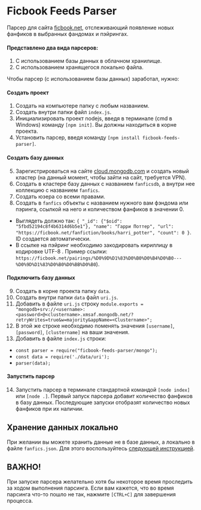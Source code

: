# Ficbook Feeds Parser
Парсер для сайта [ficbook.net](https://ficbook.net), отслеживающий появление новых фанфиков в выбранных фандомах и
пэйрингах. 

#### Представлено два вида парсеров:
1) С использованием базы данных в облачном хранилище.
2) С использованием хранящегося локально файла.

Чтобы парсер (с использованием базы данных) заработал, нужно:

#### Создать проект
1. Создать на компьютере папку с любым названием.
2. Создать внутри папки файл `index.js`.
3. Инициализировать проект nodejs, введя в терминале (cmd в Windows) команду `[npm init]`. Вы
   должны находиться в корне проекта.
4. Установить парсер, введя команду `[npm install ficbook-feeds-parser]`.

#### Создать базу данных
5. Зарегистрироваться на сайте [cloud.mongodb.com](https://cloud.mongodb.com/) и создать новый кластер (на данный момент, чтобы зайти на сайт, требуется VPN). 
6. Создать в кластере базу данных с названием `fanficsdb`, а внутри нее коллекцию с названием `fanfics`. 
7. Создать юзера со всеми правами. 
8. Создать в `fanfics` объекты c названием нужного вам фэндома или пэринга, ссылкой на него и количеством фанфиков в
   значении 0.
* Выглядеть должно
  так: `{ "_id": {"$oid": "5fbd52194c8f4b6314d6b5e1"}, "name": "Гарри Поттер", "url": "https://ficbook.net/fanfiction/books/harri_potter", "count": 0 }`.
  ID создается автоматически.
* В ссылке на пэйринг необходимо закодировать кириллицу в кодировке UTF-8 . Пример
  ссылки: `https://ficbook.net/pairings/%D0%9D%D1%83%D0%B0%D0%B4%D0%B0---%D0%9D%D1%83%D0%B0%D0%BB%D0%B0`).

#### Подключить базу данных
9. Создать в корне проекта папку `data`. 
10. Создать внутри папки `data` файл `uri.js`. 
11. Добавить в файле `uri.js` строку `module.exports = "mongodb+srv://<username>:<password>@<clustername>.xmsaf.mongodb.net/?retryWrites=true&w=majority&appName=<Clustername>";`
12. В этой же строке необходимо поменять значения `[username]`, `[password]`, `[clustername]` на ваши значения. 
13. Добавить в файле `index.js` строки:
* `const parser = require("ficbook-feeds-parser/mongo");`
* `const data = require('./data/uri');`
* `parser(data);`
  
#### Запустить парсер
14. Запустить парсер в терминале стандартной командой `[node index]` или `[node .]`. Первый запуск парсера добавит количество фанфиков
    в базу данных. Последующие запуски отобразят количество новых фанфиков при их наличии.

## Хранение данных локально
При желании вы можете хранить данные не в базе данных, а локально в файле `fanfics.json`. Для этого воспользуйтесь [следующей инструкцией](./README-LOCAL.md).

## ВАЖНО!
При запуске парсера желательно хотя бы некоторое время проследить за ходом выполнения парсинга. Если вам кажется, что во время парсинга что-то пошло не так, нажмите `[CTRL+C]` для завершения процесса.

